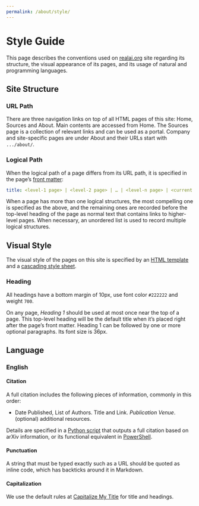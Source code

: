 ```yaml
---
permalink: /about/style/
---
```

# Style Guide

This page describes the conventions used on [realai.org](http://realai.org/) site regarding its structure, the visual appearance of its pages, and its usage of natural and programming languages.

## Site Structure

### URL Path

There are three navigation links on top of all HTML pages of this site: Home, Sources and About. Main contents are accessed from Home. The Sources page is a collection of relevant links and can be used as a portal. Company and site-specific pages are under About and their URLs start with `.../about/`.

### Logical Path

When the logical path of a page differs from its URL path, it is specified in the page’s [front matter](https://jekyllrb.com/docs/frontmatter/):

```yaml
title: <level-1 page> | <level-2 page> | … | <level-n page> | <current page>
```

When a page has more than one logical structures, the most compelling one is specified as the above, and the remaining ones are recorded before the top-level heading of the page as normal text that contains links to higher-level pages. When necessary, an unordered list is used to record multiple logical structures.

## Visual Style

The visual style of the pages on this site is specified by an [HTML template](https://github.com/real-ai/realai.org/blob/master/_layouts/default.html) and a [cascading style sheet](https://github.com/real-ai/realai.org/blob/master/assets/css/style.scss).

### Heading
All headings have a bottom margin of 10px, use font color `#222222` and weight `700`.

On any page, *Heading 1* should be used at most once near the top of a page. This top-level heading will be the default title when it’s placed right after the page’s front matter. Heading 1 can be followed by one or more optional paragraphs. Its font size is 36px.

## Language

### English

#### Citation

A full citation includes the following pieces of information, commonly in this order:

* Date Published, List of Authors. Title and Link. *Publication Venue*. (optional) additional resources.

Details are specified in a [Python script](https://github.com/real-ai/realai.org/blob/master/about/cite-arxiv.py) that outputs a full citation based on arXiv information, or its functional equivalent in [PowerShell](https://github.com/real-ai/realai.org/blob/master/about/equivalent-to-cite-arxiv-py.ps1).

#### Punctuation

A string that must be typed exactly such as a URL should be quoted as inline code, which has backticks around it in Markdown.

#### Capitalization

We use the default rules at [Capitalize My Title](https://capitalizemytitle.com/) for title and headings.


